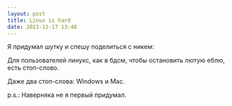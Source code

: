 ```yaml
---
layout: post
title: Linux is hard
date: 2023-12-17 13:48
---
```


Я придумал шутку и спешу поделиться с никем: 

Для пользователей линукс, как в бдсм, чтобы остановить лютую еблю, есть стоп-слово.

Даже два стоп-слова: Windows и Mac.

p.s.: Наверняка не я первый придумал.